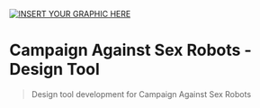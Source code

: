 [![INSERT YOUR GRAPHIC HERE](http://i.imgur.com/dt8AUb6.png)]()

# Campaign Against Sex Robots - Design Tool

> Design tool development for Campaign Against Sex Robots
